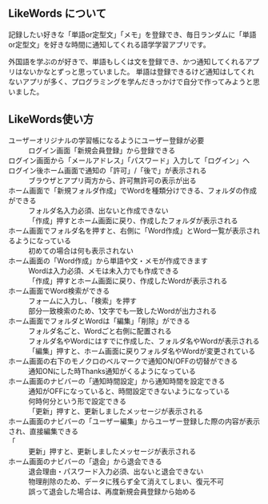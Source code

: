 ## LikeWords について
 記録したい好きな「単語or定型文」「メモ」を登録でき、毎日ランダムに「単語or定型文」を好きな時間に通知してくれる語学学習アプリです。

外国語を学ぶのが好きで、単語もしくは文を登録でき、かつ通知してくれるアプリはないかなとずっと思っていました。
単語は登録できるけど通知はしてくれないアプリが多く、プログラミングを学んだきっかけで自分で作ってみようと思いました。



## LikeWords使い方
<dl>
<dt>ユーザーオリジナルの学習帳になるようにユーザー登録が必要</dt>
    <dd>ログイン画面「新規会員登録」から登録できる</dd>

<dt>ログイン画面から「メールアドレス」「パスワード」入力して「ログイン」へ</dt>

<dt>ログイン後ホーム画面で通知の「許可」/「後で」が表示される</dt>
    <dd>ブラウザとアプリ両方から、許可無許可の表示が出る</dd>

<dt>ホーム画面で「新規フォルダ作成」でWordを種類分けできる、フォルダの作成ができる</dt>
    <dd>フォルダ名入力必須、出ないと作成できない</dd>
    <dd>「作成」押すとホーム画面に戻り、作成したフォルダが表示される

<dt>ホーム画面でフォルダ名を押すと、右側に「Word作成」とWord一覧が表示されるようになっている</dt>
    <dd>初めての場合は何も表示されない

<dt>ホーム画面の「Word作成」から単語や文・メモが作成できます</dt>
    <dd>Wordは入力必須、メモは未入力でも作成できる
    <dd>「作成」押すとホーム画面に戻り、作成したWordが表示される

<dt>ホーム画面でWord検索ができる</dt>
    <dd>フォームに入力し、「検索」を押す
    <dd>部分一致検索のため、1文字でも一致したWordが出力される

<dt>ホーム画面でフォルダとWordは「編集」「削除」ができる</dt>
    <dd>フォルダ名ごと、Wordごと右側に配置される
    <dd>フォルダ名やWordにはすでに作成した、フォルダ名やWordが表示される
    <dd>「編集」押すと、ホーム画面に戻りフォルダ名やWordが変更されている

<dt>ホーム画面の右下のモノクロのベルマークで通知ON/OFFの切替ができる</dt>
    <dd>通知ONにした時Thanks通知がくるようになっている

<dt>ホーム画面のナビバーの「通知時間設定」から通知時間を設定できる</dt>
    <dd>通知がOFFになっていると、時間設定できないようになっている
    <dd>何時何分という形で設定できる
    <dd>「更新」押すと、更新しましたメッセージが表示される

<dt>ホーム画面のナビバーの「ユーザー編集」からユーザー登録した際の内容が表示され、直接編集できる</dt>
    「<dd>更新」押すと、更新しましたメッセージが表示される

<dt>ホーム画面のナビバーの「退会」から退会できる</dt>
    <dd>退会理由・パスワード入力必須、出ないと退会できない
    <dd>物理削除のため、データに残らず全て消えてしまい、復元不可
    <dd>誤って退会した場合は、再度新規会員登録から始める
</dl>